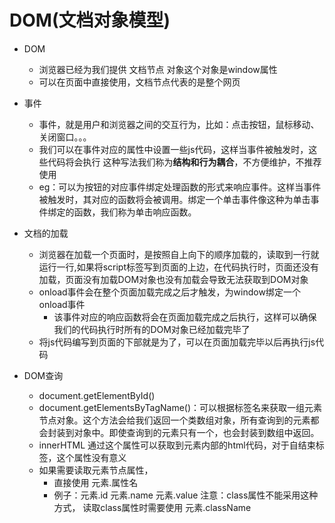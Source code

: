 # DOM(文档对象模型)

- DOM

  - 浏览器已经为我们提供 文档节点 对象这个对象是window属性
  - 可以在页面中直接使用，文档节点代表的是整个网页

  

- 事件

  - 事件，就是用户和浏览器之间的交互行为，比如：点击按钮，鼠标移动、关闭窗口。。。
  - 我们可以在事件对应的属性中设置一些js代码，这样当事件被触发时，这些代码将会执行
    这种写法我们称为**结构和行为耦合**，不方便维护，不推荐使用
  - eg：可以为按钮的对应事件绑定处理函数的形式来响应事件。这样当事件被触发时，其对应的函数将会被调用。绑定一个单击事件像这种为单击事件绑定的函数，我们称为单击响应函数。

- 文档的加载
  - 浏览器在加载一个页面时，是按照自上向下的顺序加载的，读取到一行就运行一行,如果将script标签写到页面的上边，在代码执行时，页面还没有加载，页面没有加载DOM对象也没有加载会导致无法获取到DOM对象
  - onload事件会在整个页面加载完成之后才触发，为window绑定一个onload事件
    - 该事件对应的响应函数将会在页面加载完成之后执行，这样可以确保我们的代码执行时所有的DOM对象已经加载完毕了
  - 将js代码编写到页面的下部就是为了，可以在页面加载完毕以后再执行js代码

- DOM查询
  - document.getElementById()
  - document.getElementsByTagName()：可以根据标签名来获取一组元素节点对象。这个方法会给我们返回一个类数组对象，所有查询到的元素都会封装到对象中。即使查询到的元素只有一个，也会封装到数组中返回。
  - innerHTML 通过这个属性可以获取到元素内部的html代码，对于自结束标签，这个属性没有意义
  - 如果需要读取元素节点属性，
    - 直接使用 元素.属性名
    - 例子：元素.id 元素.name 元素.value
      注意：class属性不能采用这种方式，
      读取class属性时需要使用 元素.className

